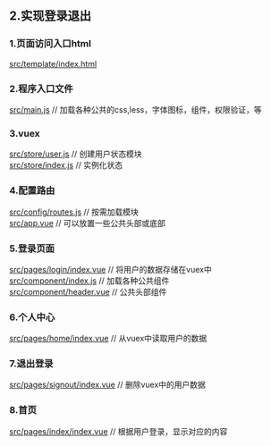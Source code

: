 ## 2.实现登录退出

### 1.页面访问入口html
[src/template/index.html](../src/template/index.html)  

### 2.程序入口文件
[src/main.js](../src/main.js)                                   // 加载各种公共的css,less，字体图标，组件，权限验证，等        

### 3.vuex
[src/store/user.js](../src/store/user.js)                       // 创建用户状态模块  
[src/store/index.js](../src/store/index.js)                     // 实例化状态  

### 4.配置路由
[src/config/routes.js](../src/config/routes.js)                 // 按需加载模块  
[src/app.vue](../src/app.vue)                                   // 可以放置一些公共头部或底部             
            
### 5.登录页面
[src/pages/login/index.vue](../src/pages/login/index.vue)       // 将用户的数据存储在vuex中  
[src/component/index.js](../src/component/index.js)             // 加载各种公共组件  
[src/component/header.vue](../src/component/header.vue)         // 公共头部组件  

### 6.个人中心
[src/pages/home/index.vue](../src/pages/home/index.vue)         // 从vuex中读取用户的数据  

### 7.退出登录
[src/pages/signout/index.vue](../src/pages/signout/index.vue)   // 删除vuex中的用户数据  

### 8.首页
[src/pages/index/index.vue](../src/pages/index/index.vue)       // 根据用户登录，显示对应的内容  